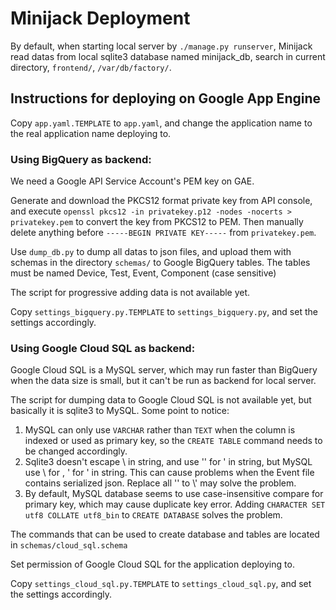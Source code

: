 Minijack Deployment
===================

By default, when starting local server by `./manage.py runserver`, Minijack
read datas from local sqlite3 database named minijack_db, search in current
directory, `frontend/`, `/var/db/factory/`.

Instructions for deploying on Google App Engine
-----------------------------------------------
Copy `app.yaml.TEMPLATE` to `app.yaml`, and change the application name to the
real application name deploying to.

### Using BigQuery as backend:
  We need a Google API Service Account's PEM key on GAE.

  Generate and download the PKCS12 format private key from API console, and
  execute `openssl pkcs12 -in privatekey.p12 -nodes -nocerts > privatekey.pem`
  to convert the key from PKCS12 to PEM. Then manually delete anything before
  `-----BEGIN PRIVATE KEY-----` from `privatekey.pem`.

  Use `dump_db.py` to dump all datas to json files, and upload them with schemas
  in the directory `schemas/` to Google BigQuery tables. The tables must be
  named Device, Test, Event, Component (case sensitive)

  The script for progressive adding data is not available yet.

  Copy `settings_bigquery.py.TEMPLATE` to `settings_bigquery.py`, and set the
  settings accordingly.

### Using Google Cloud SQL as backend:
  Google Cloud SQL is a MySQL server, which may run faster than BigQuery when
  the data size is small, but it can't be run as backend for local server.

  The script for dumping data to Google Cloud SQL is not available yet, but
  basically it is sqlite3 to MySQL. Some point to notice:

  1. MySQL can only use `VARCHAR` rather than `TEXT` when the column is indexed
     or used as primary key, so the `CREATE TABLE` command needs to be changed
     accordingly.
  2. Sqlite3 doesn't escape \ in string, and use '' for ' in string, but MySQL
     use \\ for \, \' for ' in string. This can cause problems when the Event
     file contains serialized json. Replace all \'' to \\\' may solve the
     problem.
  3. By default, MySQL database seems to use case-insensitive compare for
     primary key, which may cause duplicate key error. Adding `CHARACTER SET
     utf8 COLLATE utf8_bin` to `CREATE DATABASE` solves the problem.


  The commands that can be used to create database and tables are located in
  `schemas/cloud_sql.schema`

  Set permission of Google Cloud SQL for the application deploying to.

  Copy `settings_cloud_sql.py.TEMPLATE` to `settings_cloud_sql.py`, and set the
  settings accordingly.
